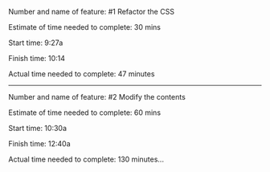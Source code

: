 Number and name of feature: #1 Refactor the CSS

Estimate of time needed to complete: 30 mins

Start time: 9:27a

Finish time: 10:14

Actual time needed to complete: 47 minutes

________________________________________________
Number and name of feature: #2 Modify the contents

Estimate of time needed to complete: 60 mins

Start time: 10:30a

Finish time: 12:40a

Actual time needed to complete: 130 minutes...